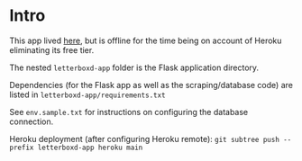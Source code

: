 # Intro
This app lived [here](https://letterboxd-client.herokuapp.com/index), but is offline for the time being on account of Heroku eliminating its free tier.

The nested `letterboxd-app` folder is the Flask application directory.

Dependencies (for the Flask app as well as the scraping/database code) are listed in `letterboxd-app/requirements.txt`

See `env.sample.txt` for instructions on configuring the database connection.

Heroku deployment (after configuring Heroku remote): `git subtree push --prefix letterboxd-app heroku main`
